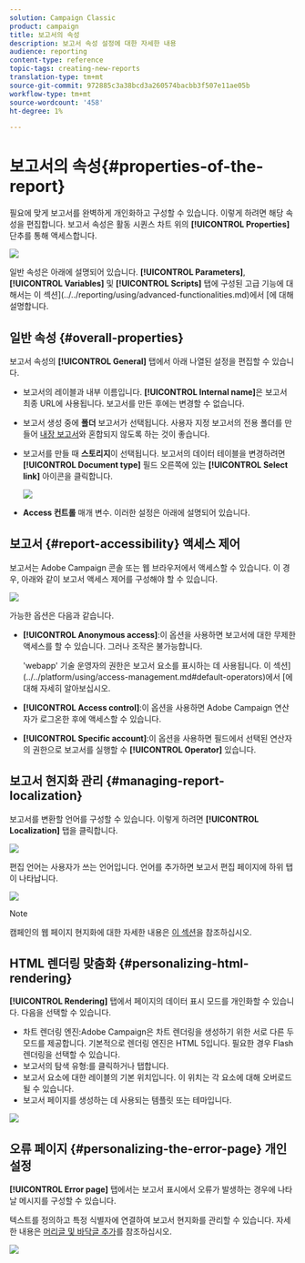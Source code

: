 ```yaml
---
solution: Campaign Classic
product: campaign
title: 보고서의 속성
description: 보고서 속성 설정에 대한 자세한 내용
audience: reporting
content-type: reference
topic-tags: creating-new-reports
translation-type: tm+mt
source-git-commit: 972885c3a38bcd3a260574bacbb3f507e11ae05b
workflow-type: tm+mt
source-wordcount: '458'
ht-degree: 1%

---
```



# 보고서의 속성{#properties-of-the-report}

필요에 맞게 보고서를 완벽하게 개인화하고 구성할 수 있습니다. 이렇게 하려면 해당 속성을 편집합니다. 보고서 속성은 활동 시퀀스 차트 위의 **[!UICONTROL Properties]** 단추를 통해 액세스합니다.

![](assets/s_ncs_advuser_report_properties_01.png)

일반 속성은 아래에 설명되어 있습니다. **[!UICONTROL Parameters]**, **[!UICONTROL Variables]** 및 **[!UICONTROL Scripts]** 탭에 구성된 고급 기능에 대해서는 이 섹션](../../reporting/using/advanced-functionalities.md)에서 [에 대해 설명합니다.

## 일반 속성 {#overall-properties}

보고서 속성의 **[!UICONTROL General]** 탭에서 아래 나열된 설정을 편집할 수 있습니다.

* 보고서의 레이블과 내부 이름입니다. **[!UICONTROL Internal name]**&#x200B;은 보고서 최종 URL에 사용됩니다. 보고서를 만든 후에는 변경할 수 없습니다.

* 보고서 생성 중에 **폴더** 보고서가 선택됩니다. 사용자 지정 보고서의 전용 폴더를 만들어 [내장 보고서](../../reporting/using/about-campaign-built-in-reports.md)와 혼합되지 않도록 하는 것이 좋습니다.

* 보고서를 만들 때 **스토리지**&#x200B;이 선택됩니다. 보고서의 데이터 테이블을 변경하려면 **[!UICONTROL Document type]** 필드 오른쪽에 있는 **[!UICONTROL Select link]** 아이콘을 클릭합니다.

   ![](assets/s_ncs_advuser_report_properties_02.png)

* **Access 컨트롤** 매개 변수. 이러한 설정은 아래에 설명되어 있습니다.

## 보고서 {#report-accessibility} 액세스 제어

보고서는 Adobe Campaign 콘솔 또는 웹 브라우저에서 액세스할 수 있습니다. 이 경우, 아래와 같이 보고서 액세스 제어를 구성해야 할 수 있습니다.

![](assets/s_ncs_advuser_report_properties_02b.png)

가능한 옵션은 다음과 같습니다.

* **[!UICONTROL Anonymous access]**:이 옵션을 사용하면 보고서에 대한 무제한 액세스를 할 수 있습니다. 그러나 조작은 불가능합니다.

   &#39;webapp&#39; 기술 운영자의 권한은 보고서 요소를 표시하는 데 사용됩니다. 이 섹션](../../platform/using/access-management.md#default-operators)에서 [에 대해 자세히 알아보십시오.

* **[!UICONTROL Access control]**:이 옵션을 사용하면 Adobe Campaign 연산자가 로그온한 후에 액세스할 수 있습니다.
* **[!UICONTROL Specific account]**:이 옵션을 사용하면 필드에서 선택된 연산자의 권한으로 보고서를 실행할 수  **[!UICONTROL Operator]** 있습니다.

## 보고서 현지화 관리 {#managing-report-localization}

보고서를 변환할 언어를 구성할 수 있습니다. 이렇게 하려면 **[!UICONTROL Localization]** 탭을 클릭합니다.

![](assets/s_ncs_advuser_report_properties_06.png)

편집 언어는 사용자가 쓰는 언어입니다. 언어를 추가하면 보고서 편집 페이지에 하위 탭이 나타납니다.

![](assets/s_ncs_advuser_report_properties_05a.png)

>[!NOTE]
>
>캠페인의 웹 페이지 현지화에 대한 자세한 내용은 [이 섹션](../../web/using/translating-a-web-form.md)을 참조하십시오.

## HTML 렌더링 맞춤화 {#personalizing-html-rendering}

**[!UICONTROL Rendering]** 탭에서 페이지의 데이터 표시 모드를 개인화할 수 있습니다. 다음을 선택할 수 있습니다.

* 차트 렌더링 엔진:Adobe Campaign은 차트 렌더링을 생성하기 위한 서로 다른 두 모드를 제공합니다. 기본적으로 렌더링 엔진은 HTML 5입니다. 필요한 경우 Flash 렌더링을 선택할 수 있습니다.
* 보고서의 탐색 유형:를 클릭하거나 탭합니다.
* 보고서 요소에 대한 레이블의 기본 위치입니다. 이 위치는 각 요소에 대해 오버로드될 수 있습니다.
* 보고서 페이지를 생성하는 데 사용되는 템플릿 또는 테마입니다.

![](assets/s_ncs_advuser_report_properties_08.png)

## 오류 페이지 {#personalizing-the-error-page} 개인 설정

**[!UICONTROL Error page]** 탭에서는 보고서 표시에서 오류가 발생하는 경우에 나타날 메시지를 구성할 수 있습니다.

텍스트를 정의하고 특정 식별자에 연결하여 보고서 현지화를 관리할 수 있습니다. 자세한 내용은 [머리글 및 바닥글 추가](../../reporting/using/element-layout.md#adding-a-header-and-a-footer)를 참조하십시오.

![](assets/s_ncs_advuser_report_properties_11.png)
